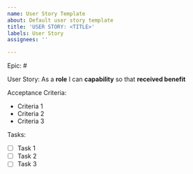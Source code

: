 ```yaml
---
name: User Story Template
about: Default user story template
title: 'USER STORY: <TITLE>'
labels: User Story
assignees: ''

---
```


Epic: <epic ><a href=""></a> #

User Story: As a **role** I can **capability** so that **received benefit**

Acceptance Criteria:
* Criteria 1
* Criteria 2
* Criteria 3

Tasks:
* [ ] Task 1
* [ ] Task 2
* [ ] Task 3
